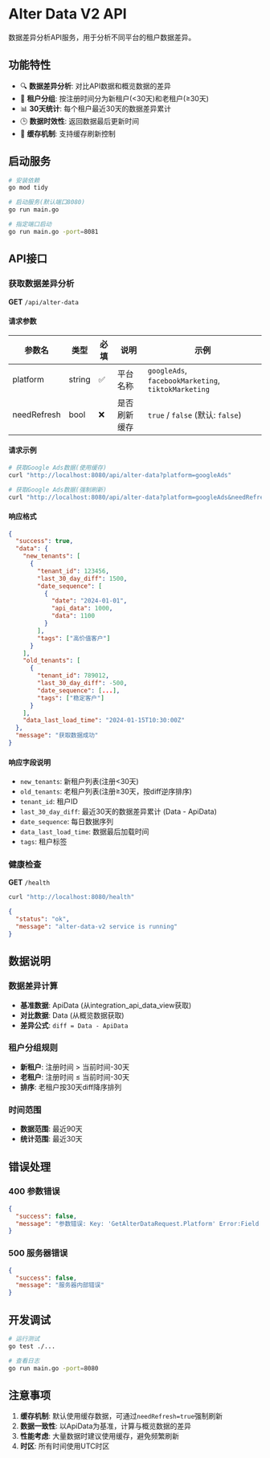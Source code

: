 # Alter Data V2 API

数据差异分析API服务，用于分析不同平台的租户数据差异。

## 功能特性

- 🔍 **数据差异分析**: 对比API数据和概览数据的差异
- 👥 **租户分组**: 按注册时间分为新租户(<30天)和老租户(≥30天)
- 📊 **30天统计**: 每个租户最近30天的数据差异累计
- 🕒 **数据时效性**: 返回数据最后更新时间
- 💾 **缓存机制**: 支持缓存刷新控制

## 启动服务

```bash
# 安装依赖
go mod tidy

# 启动服务(默认端口8080)
go run main.go

# 指定端口启动
go run main.go -port=8081
```

## API接口

### 获取数据差异分析

**GET** `/api/alter-data`

#### 请求参数

| 参数名 | 类型 | 必填 | 说明 | 示例 |
|--------|------|------|------|------|
| platform | string | ✅ | 平台名称 | `googleAds`, `facebookMarketing`, `tiktokMarketing` |
| needRefresh | bool | ❌ | 是否刷新缓存 | `true` / `false` (默认: `false`) |

#### 请求示例

```bash
# 获取Google Ads数据(使用缓存)
curl "http://localhost:8080/api/alter-data?platform=googleAds"

# 获取Google Ads数据(强制刷新)
curl "http://localhost:8080/api/alter-data?platform=googleAds&needRefresh=true"
```

#### 响应格式

```json
{
  "success": true,
  "data": {
    "new_tenants": [
      {
        "tenant_id": 123456,
        "last_30_day_diff": 1500,
        "date_sequence": [
          {
            "date": "2024-01-01",
            "api_data": 1000,
            "data": 1100
          }
        ],
        "tags": ["高价值客户"]
      }
    ],
    "old_tenants": [
      {
        "tenant_id": 789012,
        "last_30_day_diff": -500,
        "date_sequence": [...],
        "tags": ["稳定客户"]
      }
    ],
    "data_last_load_time": "2024-01-15T10:30:00Z"
  },
  "message": "获取数据成功"
}
```

#### 响应字段说明

- `new_tenants`: 新租户列表(注册<30天)
- `old_tenants`: 老租户列表(注册≥30天，按diff逆序排序)
- `tenant_id`: 租户ID
- `last_30_day_diff`: 最近30天的数据差异累计 (Data - ApiData)
- `date_sequence`: 每日数据序列
- `data_last_load_time`: 数据最后加载时间
- `tags`: 租户标签

### 健康检查

**GET** `/health`

```bash
curl "http://localhost:8080/health"
```

```json
{
  "status": "ok", 
  "message": "alter-data-v2 service is running"
}
```

## 数据说明

### 数据差异计算
- **基准数据**: ApiData (从integration_api_data_view获取)
- **对比数据**: Data (从概览数据获取)
- **差异公式**: `diff = Data - ApiData`

### 租户分组规则
- **新租户**: 注册时间 > 当前时间-30天
- **老租户**: 注册时间 ≤ 当前时间-30天
- **排序**: 老租户按30天diff降序排列

### 时间范围
- **数据范围**: 最近90天
- **统计范围**: 最近30天

## 错误处理

### 400 参数错误
```json
{
  "success": false,
  "message": "参数错误: Key: 'GetAlterDataRequest.Platform' Error:Field validation for 'Platform' failed on the 'required' tag"
}
```

### 500 服务器错误
```json
{
  "success": false,
  "message": "服务器内部错误"
}
```

## 开发调试

```bash
# 运行测试
go test ./...

# 查看日志
go run main.go -port=8080
```

## 注意事项

1. **缓存机制**: 默认使用缓存数据，可通过`needRefresh=true`强制刷新
2. **数据一致性**: 以ApiData为基准，计算与概览数据的差异
3. **性能考虑**: 大量数据时建议使用缓存，避免频繁刷新
4. **时区**: 所有时间使用UTC时区
